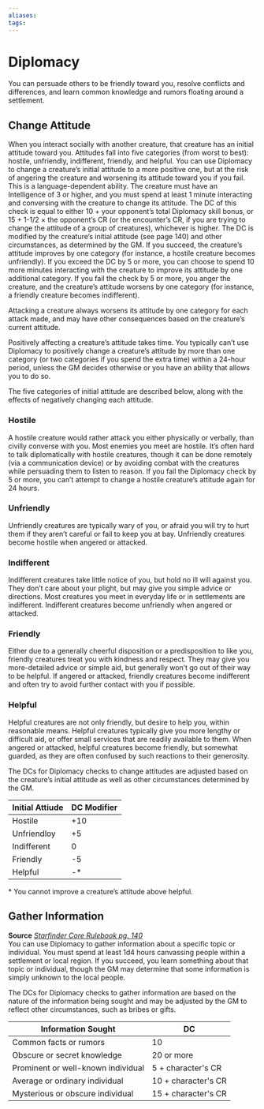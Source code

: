 ```yaml
---
aliases: 
tags: 
---
```


# Diplomacy

You can persuade others to be friendly toward you, resolve conflicts and differences, and learn common knowledge and rumors floating around a settlement.

## Change Attitude

When you interact socially with another creature, that creature has an initial attitude toward you. Attitudes fall into five categories (from worst to best): hostile, unfriendly, indifferent, friendly, and helpful. You can use Diplomacy to change a creature’s initial attitude to a more positive one, but at the risk of angering the creature and worsening its attitude toward you if you fail. This is a language-dependent ability. The creature must have an Intelligence of 3 or higher, and you must spend at least 1 minute interacting and conversing with the creature to change its attitude. The DC of this check is equal to either 10 + your opponent’s total Diplomacy skill bonus, or 15 + 1-1/2 × the opponent’s CR (or the encounter’s CR, if you are trying to change the attitude of a group of creatures), whichever is higher. The DC is modified by the creature’s initial attitude (see page 140) and other circumstances, as determined by the GM. If you succeed, the creature’s attitude improves by one category (for instance, a hostile creature becomes unfriendly). If you exceed the DC by 5 or more, you can choose to spend 10 more minutes interacting with the creature to improve its attitude by one additional category. If you fail the check by 5 or more, you anger the creature, and the creature’s attitude worsens by one category (for instance, a friendly creature becomes indifferent).  
  
Attacking a creature always worsens its attitude by one category for each attack made, and may have other consequences based on the creature’s current attitude.  
  
Positively affecting a creature’s attitude takes time. You typically can’t use Diplomacy to positively change a creature’s attitude by more than one category (or two categories if you spend the extra time) within a 24-hour period, unless the GM decides otherwise or you have an ability that allows you to do so.  
  
The five categories of initial attitude are described below, along with the effects of negatively changing each attitude. 

### Hostile

A hostile creature would rather attack you either physically or verbally, than civilly converse with you. Most enemies you meet are hostile. It’s often hard to talk diplomatically with hostile creatures, though it can be done remotely (via a communication device) or by avoiding combat with the creatures while persuading them to listen to reason. If you fail the Diplomacy check by 5 or more, you can’t attempt to change a hostile creature’s attitude again for 24 hours. 

### Unfriendly

Unfriendly creatures are typically wary of you, or afraid you will try to hurt them if they aren’t careful or fail to keep you at bay. Unfriendly creatures become hostile when angered or attacked. 

### Indifferent

Indifferent creatures take little notice of you, but hold no ill will against you. They don’t care about your plight, but may give you simple advice or directions. Most creatures you meet in everyday life or in settlements are indifferent. Indifferent creatures become unfriendly when angered or attacked. 

### Friendly

Either due to a generally cheerful disposition or a predisposition to like you, friendly creatures treat you with kindness and respect. They may give you more-detailed advice or simple aid, but generally won’t go out of their way to be helpful. If angered or attacked, friendly creatures become indifferent and often try to avoid further contact with you if possible. 

### Helpful

Helpful creatures are not only friendly, but desire to help you, within reasonable means. Helpful creatures typically give you more lengthy or difficult aid, or offer small services that are readily available to them. When angered or attacked, helpful creatures become friendly, but somewhat guarded, as they are often confused by such reactions to their generosity.  
  
The DCs for Diplomacy checks to change attitudes are adjusted based on the creature’s initial attitude as well as other circumstances determined by the GM.

| Initial Attiude | DC Modifier |
| --------------- | ----------- |
| Hostile         | +10         |
| Unfriendloy     | +5          |
| Indifferent     | 0           |
| Friendly        | -5          |
| Helpful         | -*           |

\* You cannot improve a creature’s attitude above helpful.

## Gather Information

**Source** [_Starfinder Core Rulebook pg. 140_](https://paizo.com/products/btpy9ssr?Starfinder-Core-Rulebook)  
You can use Diplomacy to gather information about a specific topic or individual. You must spend at least 1d4 hours canvassing people within a settlement or local region. If you succeed, you learn something about that topic or individual, though the GM may determine that some information is simply unknown to the local people.  
  
The DCs for Diplomacy checks to gather information are based on the nature of the information being sought and may be adjusted by the GM to reflect other circumstances, such as bribes or gifts.

| Information Sought                 | DC                  |
| ---------------------------------- | ------------------- |
| Common facts or rumors             | 10                  |
| Obscure or secret knowledge        | 20 or more          |
| Prominent or well-known individual | 5 + character's CR  |
| Average or ordinary individual     | 10 + character's CR |
| Mysterious or obscure individual   | 15 + character's CR                    |
